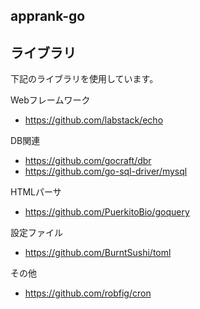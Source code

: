 ## apprank-go

## ライブラリ

下記のライブラリを使用しています。

Webフレームワーク

* https://github.com/labstack/echo

DB関連

* https://github.com/gocraft/dbr
* https://github.com/go-sql-driver/mysql

HTMLパーサ

* https://github.com/PuerkitoBio/goquery

設定ファイル

* https://github.com/BurntSushi/toml

その他

* https://github.com/robfig/cron